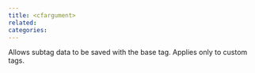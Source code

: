 ```yaml
---
title: <cfargument>
related:
categories:
---
```


Allows subtag data to be saved with the base tag. Applies only to custom tags.